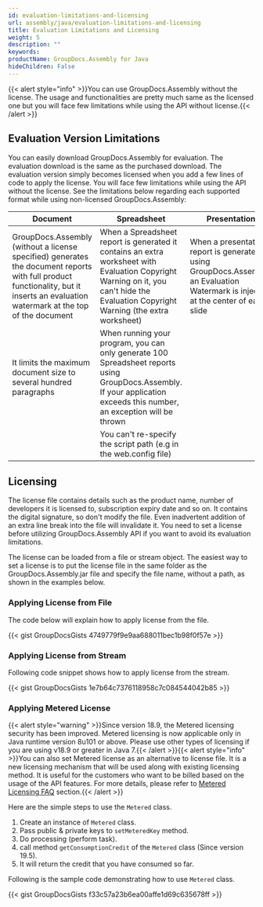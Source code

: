 ```yaml
---
id: evaluation-limitations-and-licensing
url: assembly/java/evaluation-limitations-and-licensing
title: Evaluation Limitations and Licensing
weight: 5
description: ""
keywords: 
productName: GroupDocs.Assembly for Java
hideChildren: False
---
```

{{< alert style="info" >}}You can use GroupDocs.Assembly without the license. The usage and functionalities are pretty much same as the licensed one but you will face few limitations while using the API without license.{{< /alert >}}

## Evaluation Version Limitations

You can easily download GroupDocs.Assembly for evaluation. The evaluation download is the same as the purchased download. The evaluation version simply becomes licensed when you add a few lines of code to apply the license. You will face few limitations while using the API without the license. See the limitations below regarding each supported format while using non-licensed GroupDocs.Assembly:

| Document | Spreadsheet | Presentation |
| --- | --- | --- |
| GroupDocs.Assembly (without a license specified) generates the document reports with full product functionality, but it inserts an evaluation watermark at the top of the document | When a Spreadsheet report is generated it contains an extra worksheet with Evaluation Copyright Warning on it, you can't hide the Evaluation Copyright Warning (the extra worksheet) | When a presentation report is generated using GroupDocs.Assembly, an Evaluation Watermark is injected at the center of each slide |
| It limits the maximum document size to several hundred paragraphs | When running your program, you can only generate 100 Spreadsheet reports using GroupDocs.Assembly. If your application exceeds this number, an exception will be thrown |
| | You can't re-specify the script path (e.g in the web.config file) | |

## Licensing

The license file contains details such as the product name, number of developers it is licensed to, subscription expiry date and so on. It contains the digital signature, so don't modify the file. Even inadvertent addition of an extra line break into the file will invalidate it. You need to set a license before utilizing GroupDocs.Assembly API if you want to avoid its evaluation limitations. 

The license can be loaded from a file or stream object. The easiest way to set a license is to put the license file in the same folder as the GroupDocs.Assembly.jar file and specify the file name, without a path, as shown in the examples below.

### Applying License from File

The code below will explain how to apply license from the file.

{{< gist GroupDocsGists 4749779f9e9aa688011bec1b98f0f57e >}}



### Applying License from Stream

Following code snippet shows how to apply license from the stream.

{{< gist GroupDocsGists 1e7b64c7376118958c7c084544042b85 >}}



### Applying Metered License

{{< alert style="warning" >}}Since version 18.9, the Metered licensing security has been improved. Metered licensing is now applicable only in Java runtime version 8u101 or above. Please use other types of licensing if you are using v18.9 or greater in Java 7.{{< /alert >}}{{< alert style="info" >}}You can also set Metered license as an alternative to license file. It is a new licensing mechanism that will be used along with existing licensing method. It is useful for the customers who want to be billed based on the usage of the API features. For more details, please refer to [Metered Licensing FAQ](https://purchase.groupdocs.com/faqs/licensing/metered) section.{{< /alert >}}

Here are the simple steps to use the `Metered` class.

1.  Create an instance of `Metered` class.
2.  Pass public & private keys to `setMeteredKey` method.
3.  Do processing (perform task).
4.  call method `getConsumptionCredit` of the `Metered` class (Since version 19.5).
5.  It will return the credit that you have consumed so far.

Following is the sample code demonstrating how to use `Metered` class.

{{< gist GroupDocsGists f33c57a23b6ea00affe1d69c635678ff >}}


